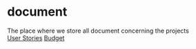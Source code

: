 # document
The place where we store all document concerning the projects    
[User Stories](https://docs.google.com/document/d/1cn1d7gAgeh5XMRAwbGJ5xTpdo9PyzdfS-xNI8j5VGZA)
[Budget](https://docs.google.com/spreadsheets/d/1Ia7tv_aB618WuzWPcuH_htC6PMYj0rMWh-0JRWVNVGY/edit?usp=sharing)
